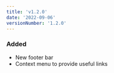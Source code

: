 ```yaml
---
title: 'v1.2.0'
date: '2022-09-06'
versionNumber: '1.2.0'
---
```


### Added

- New footer bar
- Context menu to provide useful links
